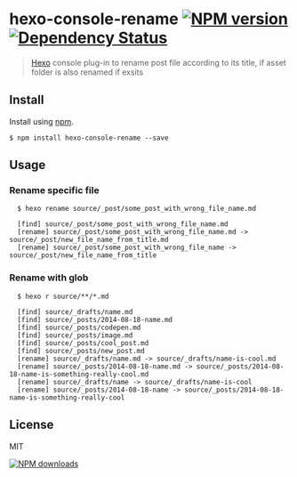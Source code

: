 hexo-console-rename [![NPM version][npm-image]][npm-url] [![Dependency Status][depstat-image]][depstat-url]
===================

> [Hexo] console plug-in to rename post file according to its title, if asset folder is also renamed if exsits

## Install

Install using [npm][npm-url].

    $ npm install hexo-console-rename --save

## Usage

### Rename specific file

```
  $ hexo rename source/_post/some_post_with_wrong_file_name.md

  [find] source/_post/some_post_with_wrong_file_name.md
  [rename] source/_post/some_post_with_wrong_file_name.md -> source/_post/new_file_name_from_title.md
  [rename] source/_post/some_post_with_wrong_file_name -> source/_post/new_file_name_from_title
```
### Rename with glob

```
  $ hexo r source/**/*.md

  [find] source/_drafts/name.md
  [find] source/_posts/2014-08-18-name.md
  [find] source/_posts/codepen.md
  [find] source/_posts/image.md
  [find] source/_posts/cool_post.md
  [find] source/_posts/new_post.md
  [rename] source/_drafts/name.md -> source/_drafts/name-is-cool.md
  [rename] source/_posts/2014-08-18-name.md -> source/_posts/2014-08-18-name-is-something-really-cool.md
  [rename] source/_drafts/name -> source/_drafts/name-is-cool
  [rename] source/_posts/2014-08-18-name -> source/_posts/2014-08-18-name-is-something-really-cool
```

## License
MIT

[![NPM downloads][npm-downloads]][npm-url]

[homepage]: https://github.com/timnew/hexo-console-rename

[npm-url]: https://npmjs.org/package/hexo-console-rename
[npm-image]: http://img.shields.io/npm/v/hexo-console-rename.svg?style=flat
[npm-downloads]: http://img.shields.io/npm/dm/hexo-console-rename.svg?style=flat

[depstat-url]: https://gemnasium.com/timnew/hexo-console-rename
[depstat-image]: http://img.shields.io/gemnasium/timnew/hexo-console-rename.svg?style=flat

[Hexo]: http://hexo.io/

